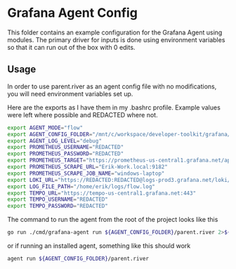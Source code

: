 # Grafana Agent Config

This folder contains an example configuration for the Grafana Agent using modules. The primary
driver for inputs is done using environment variables so that it can run out of the box with 0 edits.

## Usage

In order to use parent.river as an agent config file with no modifications,
you will need environment variables set up.

Here are the exports as I have them in my .bashrc profile. Example values were left where possible
and REDACTED where not.

```bash
export AGENT_MODE="flow"
export AGENT_CONFIG_FOLDER="/mnt/c/workspace/developer-toolkit/grafana/agent/config"
export AGENT_LOG_LEVEL="debug"
export PROMETHEUS_USERNAME="REDACTED"
export PROMETHEUS_PASSWORD="REDACTED"
export PROMETHEUS_TARGET="https://prometheus-us-central1.grafana.net/api/prom/push"
export PROMETHEUS_SCRAPE_URL="Erik-Work.local:9182"
export PROMETHEUS_SCRAPE_JOB_NAME="windows-laptop"
export LOKI_URL="https://REDACTED:REDACTED@logs-prod3.grafana.net/loki/api/v1/push"
export LOG_FILE_PATH="/home/erik/logs/flow.log"
export TEMPO_URL="https://tempo-us-central1.grafana.net:443"
export TEMPO_USERNAME="REDACTED"
export TEMPO_PASSWORD="REDACTED"
```

The command to run the agent from the root of the project looks like this

```bash
go run ./cmd/grafana-agent run ${AGENT_CONFIG_FOLDER}/parent.river 2>${LOG_FILE_PATH}
```

or if running an installed agent, something like this should work

```bash
agent run ${AGENT_CONFIG_FOLDER}/parent.river
```